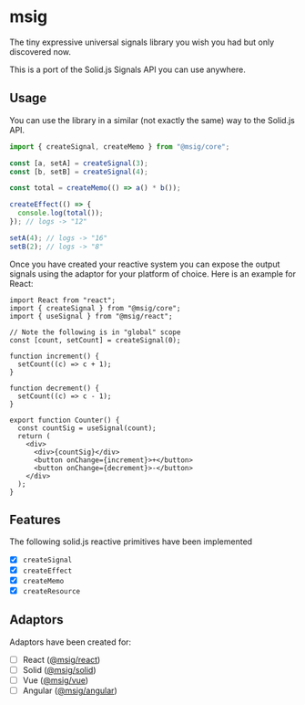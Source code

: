 # msig

The tiny expressive universal signals library you wish you had but only discovered now.

This is a port of the Solid.js Signals API you can use anywhere.

## Usage

You can use the library in a similar (not exactly the same) way to the Solid.js API.

```ts
import { createSignal, createMemo } from "@msig/core";

const [a, setA] = createSignal(3);
const [b, setB] = createSignal(4);

const total = createMemo(() => a() * b());

createEffect(() => {
  console.log(total());
}); // logs -> "12"

setA(4); // logs -> "16"
setB(2); // logs -> "8"
```

Once you have created your reactive system you can expose the output signals using the adaptor for your platform of choice. Here is an example for React:

```tsx
import React from "react";
import { createSignal } from "@msig/core";
import { useSignal } from "@msig/react";

// Note the following is in "global" scope
const [count, setCount] = createSignal(0);

function increment() {
  setCount((c) => c + 1);
}

function decrement() {
  setCount((c) => c - 1);
}

export function Counter() {
  const countSig = useSignal(count);
  return (
    <div>
      <div>{countSig}</div>
      <button onChange={increment}>+</button>
      <button onChange={decrement}>-</button>
    </div>
  );
}
```

## Features

The following solid.js reactive primitives have been implemented

- [x] `createSignal`
- [x] `createEffect`
- [x] `createMemo`
- [x] `createResource`

## Adaptors

Adaptors have been created for:

- [ ] React ([@msig/react](https://www.npmjs.com/package/@msig/react))
- [ ] Solid ([@msig/solid](https://www.npmjs.com/package/@msig/solid))
- [ ] Vue ([@msig/vue](https://www.npmjs.com/package/@msig/vue))
- [ ] Angular ([@msig/angular](https://www.npmjs.com/package/@msig/angular))
